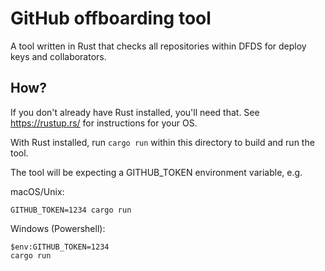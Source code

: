 # GitHub offboarding tool

A tool written in Rust that checks all repositories within DFDS for deploy keys and collaborators.

## How?

If you don't already have Rust installed, you'll need that. See https://rustup.rs/ for instructions for your OS.

With Rust installed, run `cargo run` within this directory to build and run the tool.

The tool will be expecting a GITHUB_TOKEN environment variable, e.g.

macOS/Unix: 
```
GITHUB_TOKEN=1234 cargo run
```


Windows (Powershell): 
```
$env:GITHUB_TOKEN=1234
cargo run
```
